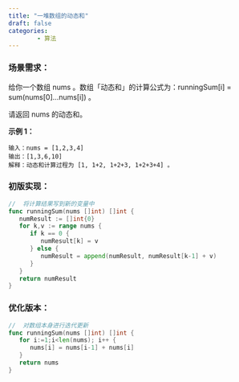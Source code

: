 ```yaml
---
title: "一堆数组的动态和"
draft: false
categories: 
        - 算法
---
```


### 场景需求：

给你一个数组 nums 。数组「动态和」的计算公式为：runningSum[i] = sum(nums[0]…nums[i]) 。

请返回 nums 的动态和。



**示例 1：**

```
输入：nums = [1,2,3,4]
输出：[1,3,6,10]
解释：动态和计算过程为 [1, 1+2, 1+2+3, 1+2+3+4] 。
```



### 初版实现：

```go
//	将计算结果写到新的变量中
func runningSum(nums []int) []int {
   numResult := []int{0}
   for k,v := range nums {
      if k == 0 {
         numResult[k] = v
      } else {
         numResult = append(numResult, numResult[k-1] + v)
      }
   }
   return numResult
}
```



### 优化版本：

```go
//	对数组本身进行迭代更新
func runningSum(nums []int) []int {
   for i:=1;i<len(nums); i++ {
      nums[i] = nums[i-1] + nums[i]
   }
   return nums
}
```